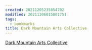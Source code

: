 ```yaml
---
created: 20211205235854702
modified: 20211206015801751
tags:
  - bookmarks
title: Dark Mountain Arts Collective
---
```


[Dark Mountain Arts Collective](https://dark-mountain.net/)
